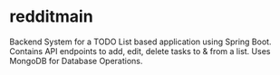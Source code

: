 # redditmain
Backend System for a TODO List based application using Spring Boot. 
Contains API endpoints to add, edit, delete tasks to & from a list. Uses MongoDB for Database Operations.

